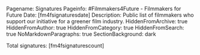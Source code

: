 Pagename: Signatures
Pageinfo: #Filmmakers4Future - Filmmakers for Future
Date: [fm4fsignaturesdate]
Description: Public list of filmmakers who support our initiative for a greener film industry.
HiddenFromArchive: true
HiddenFromAuthor: true
HiddenFromCategory: true
HiddenFromSearch: true
NoMarkdownParagraphs: true
SectionBackground: dark

Total signatures: [fm4fsignaturescount]
